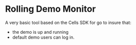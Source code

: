 # Rolling Demo Monitor

A very basic tool based on the Cells SDK for go to insure that:

- the demo is up and running
- default demo users can log in.
